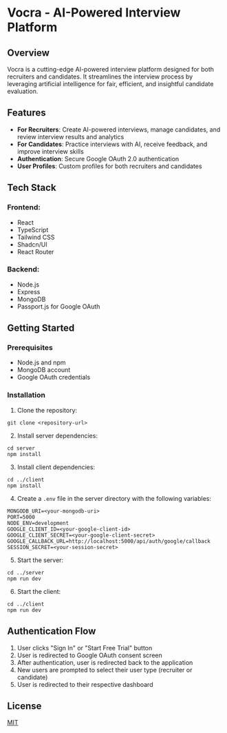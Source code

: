 # Vocra - AI-Powered Interview Platform

## Overview

Vocra is a cutting-edge AI-powered interview platform designed for both recruiters and candidates. It streamlines the interview process by leveraging artificial intelligence for fair, efficient, and insightful candidate evaluation.

## Features

- **For Recruiters**: Create AI-powered interviews, manage candidates, and review interview results and analytics
- **For Candidates**: Practice interviews with AI, receive feedback, and improve interview skills
- **Authentication**: Secure Google OAuth 2.0 authentication
- **User Profiles**: Custom profiles for both recruiters and candidates

## Tech Stack

### Frontend:
- React
- TypeScript
- Tailwind CSS
- Shadcn/UI
- React Router

### Backend:
- Node.js
- Express
- MongoDB
- Passport.js for Google OAuth

## Getting Started

### Prerequisites
- Node.js and npm
- MongoDB account
- Google OAuth credentials

### Installation

1. Clone the repository:
```
git clone <repository-url>
```

2. Install server dependencies:
```
cd server
npm install
```

3. Install client dependencies:
```
cd ../client
npm install
```

4. Create a `.env` file in the server directory with the following variables:
```
MONGODB_URI=<your-mongodb-uri>
PORT=5000
NODE_ENV=development
GOOGLE_CLIENT_ID=<your-google-client-id>
GOOGLE_CLIENT_SECRET=<your-google-client-secret>
GOOGLE_CALLBACK_URL=http://localhost:5000/api/auth/google/callback
SESSION_SECRET=<your-session-secret>
```

5. Start the server:
```
cd ../server
npm run dev
```

6. Start the client:
```
cd ../client
npm run dev
```

## Authentication Flow

1. User clicks "Sign In" or "Start Free Trial" button
2. User is redirected to Google OAuth consent screen
3. After authentication, user is redirected back to the application
4. New users are prompted to select their user type (recruiter or candidate)
5. User is redirected to their respective dashboard

## License

[MIT](LICENSE)
